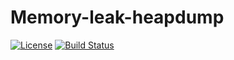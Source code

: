 # Memory-leak-heapdump
[![License](http://img.shields.io/:license-apache-brightgreen.svg)](http://www.apache.org/licenses/LICENSE-2.0.html)
[![Build Status](https://travis-ci.org/wz2cool/memory-leak-heapdump.svg?branch=master)](https://travis-ci.org/wz2cool/memory-leak-heapdump)